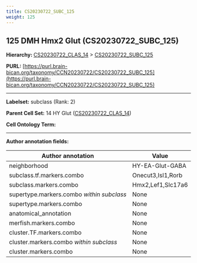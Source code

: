 ```yaml
---
title: CS20230722_SUBC_125
weight: 125
---
```

## 125 DMH Hmx2 Glut (CS20230722_SUBC_125)
<b>Hierarchy: </b>
[CS20230722_CLAS_14](../CS20230722_CLAS_14) >
[CS20230722_SUBC_125](../CS20230722_SUBC_125)

**PURL:** [https://purl.brain-bican.org/taxonomy/CCN20230722/CS20230722_SUBC_125](https://purl.brain-bican.org/taxonomy/CCN20230722/CS20230722_SUBC_125)

---


**Labelset:** subclass (Rank: 2)

**Parent Cell Set:** 14 HY Glut ([CS20230722_CLAS_14](../CS20230722_CLAS_14))



**Cell Ontology Term:** 

[MARKER GENES.]: #


---

[TRANSFERRED ANNOTATIONS.]: #


[AUTHOR ANNOTATION FIELDS.]: #


**Author annotation fields:**

| Author annotation | Value |
|-------------------|-------|
|neighborhood|HY-EA-Glut-GABA|
|subclass.tf.markers.combo|Onecut3,Isl1,Rorb|
|subclass.markers.combo|Hmx2,Lef1,Slc17a6|
|supertype.markers.combo _within subclass_|None|
|supertype.markers.combo|None|
|anatomical_annotation|None|
|merfish.markers.combo|None|
|cluster.TF.markers.combo|None|
|cluster.markers.combo _within subclass_|None|
|cluster.markers.combo|None|

